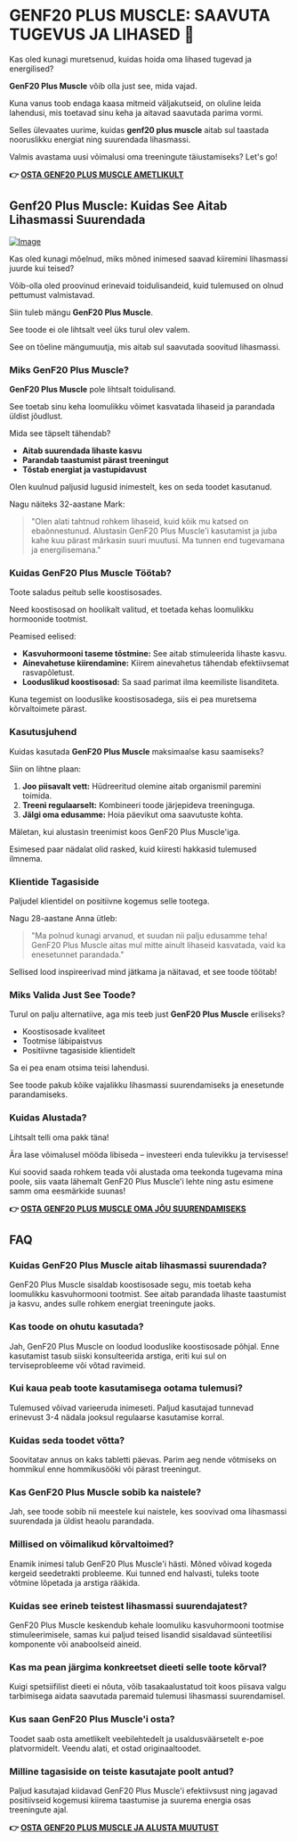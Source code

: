 # GENF20 PLUS MUSCLE: SAAVUTA TUGEVUS JA LIHASED 💪

Kas oled kunagi muretsenud, kuidas hoida oma lihased tugevad ja energilised? 

**GenF20 Plus Muscle** võib olla just see, mida vajad. 

Kuna vanus toob endaga kaasa mitmeid väljakutseid, on oluline leida lahendusi, mis toetavad sinu keha ja aitavad saavutada parima vormi. 

Selles ülevaates uurime, kuidas **genf20 plus muscle** aitab sul taastada nooruslikku energiat ning suurendada lihasmassi. 

Valmis avastama uusi võimalusi oma treeningute täiustamiseks? Let's go!



**👉 [OSTA GENF20 PLUS MUSCLE AMETLIKULT](https://gchaffi.com/rR6rkrFN)**

## Genf20 Plus Muscle: Kuidas See Aitab Lihasmassi Suurendada

[![Image](https://www2.sellhealth.com/166/genf20_muscle_3_2.jpg)](https://gchaffi.com/rR6rkrFN)

Kas oled kunagi mõelnud, miks mõned inimesed saavad kiiremini lihasmassi juurde kui teised? 

Võib-olla oled proovinud erinevaid toidulisandeid, kuid tulemused on olnud pettumust valmistavad. 

Siin tuleb mängu **GenF20 Plus Muscle**.

See toode ei ole lihtsalt veel üks turul olev valem. 

See on tõeline mängumuutja, mis aitab sul saavutada soovitud lihasmassi.

### Miks GenF20 Plus Muscle?

**GenF20 Plus Muscle** pole lihtsalt toidulisand. 

See toetab sinu keha loomulikku võimet kasvatada lihaseid ja parandada üldist jõudlust.

Mida see täpselt tähendab?

- **Aitab suurendada lihaste kasvu**
- **Parandab taastumist pärast treeningut**
- **Tõstab energiat ja vastupidavust**

Olen kuulnud paljusid lugusid inimestelt, kes on seda toodet kasutanud. 

Nagu näiteks 32-aastane Mark:

> "Olen alati tahtnud rohkem lihaseid, kuid kõik mu katsed on ebaõnnestunud. 
> Alustasin GenF20 Plus Muscle'i kasutamist ja juba kahe kuu pärast märkasin suuri muutusi. 
> Ma tunnen end tugevamana ja energilisemana."

### Kuidas GenF20 Plus Muscle Töötab?

Toote saladus peitub selle koostisosades. 

Need koostisosad on hoolikalt valitud, et toetada kehas loomulikku hormoonide tootmist.

Peamised eelised:

- **Kasvuhormooni taseme tõstmine:** See aitab stimuleerida lihaste kasvu.
- **Ainevahetuse kiirendamine:** Kiirem ainevahetus tähendab efektiivsemat rasvapõletust.
- **Looduslikud koostisosad:** Sa saad parimat ilma keemiliste lisanditeta.

Kuna tegemist on looduslike koostisosadega, siis ei pea muretsema kõrvaltoimete pärast.

### Kasutusjuhend

Kuidas kasutada **GenF20 Plus Muscle** maksimaalse kasu saamiseks? 

Siin on lihtne plaan:

1. **Joo piisavalt vett:** Hüdreeritud olemine aitab organismil paremini toimida.
2. **Treeni regulaarselt:** Kombineeri toode järjepideva treeninguga.
3. **Jälgi oma edusamme:** Hoia päevikut oma saavutuste kohta.

Mäletan, kui alustasin treenimist koos GenF20 Plus Muscle'iga. 

Esimesed paar nädalat olid rasked, kuid kiiresti hakkasid tulemused ilmnema.

### Klientide Tagasiside

Paljudel klientidel on positiivne kogemus selle tootega.

Nagu 28-aastane Anna ütleb:

> "Ma polnud kunagi arvanud, et suudan nii palju edusamme teha! 
> GenF20 Plus Muscle aitas mul mitte ainult lihaseid kasvatada, vaid ka enesetunnet parandada."

Sellised lood inspireerivad mind jätkama ja näitavad, et see toode töötab!

### Miks Valida Just See Toode?

Turul on palju alternatiive, aga mis teeb just **GenF20 Plus Muscle** eriliseks?

- Koostisosade kvaliteet
- Tootmise läbipaistvus
- Positiivne tagasiside klientidelt

Sa ei pea enam otsima teisi lahendusi. 

See toode pakub kõike vajalikku lihasmassi suurendamiseks ja enesetunde parandamiseks.

### Kuidas Alustada?

Lihtsalt telli oma pakk täna! 

Ära lase võimalusel mööda libiseda – investeeri enda tulevikku ja tervisesse!

Kui soovid saada rohkem teada või alustada oma teekonda tugevama mina poole, siis vaata lähemalt GenF20 Plus Muscle'i lehte ning astu esimene samm oma eesmärkide suunas!



**👉 [OSTA GENF20 PLUS MUSCLE OMA JÕU SUURENDAMISEKS](https://gchaffi.com/rR6rkrFN)**

## FAQ

### Kuidas GenF20 Plus Muscle aitab lihasmassi suurendada?

GenF20 Plus Muscle sisaldab koostisosade segu, mis toetab keha loomulikku kasvuhormooni tootmist. See aitab parandada lihaste taastumist ja kasvu, andes sulle rohkem energiat treeningute jaoks.

### Kas toode on ohutu kasutada?

Jah, GenF20 Plus Muscle on loodud looduslike koostisosade põhjal. Enne kasutamist tasub siiski konsulteerida arstiga, eriti kui sul on terviseprobleeme või võtad ravimeid.

### Kui kaua peab toote kasutamisega ootama tulemusi?

Tulemused võivad varieeruda inimeseti. Paljud kasutajad tunnevad erinevust 3-4 nädala jooksul regulaarse kasutamise korral.

### Kuidas seda toodet võtta?

Soovitatav annus on kaks tabletti päevas. Parim aeg nende võtmiseks on hommikul enne hommikusööki või pärast treeningut.

### Kas GenF20 Plus Muscle sobib ka naistele?

Jah, see toode sobib nii meestele kui naistele, kes soovivad oma lihasmassi suurendada ja üldist heaolu parandada.

### Millised on võimalikud kõrvaltoimed?

Enamik inimesi talub GenF20 Plus Muscle'i hästi. Mõned võivad kogeda kergeid seedetrakti probleeme. Kui tunned end halvasti, tuleks toote võtmine lõpetada ja arstiga rääkida.

### Kuidas see erineb teistest lihasmassi suurendajatest?

GenF20 Plus Muscle keskendub kehale loomuliku kasvuhormooni tootmise stimuleerimisele, samas kui paljud teised lisandid sisaldavad sünteetilisi komponente või anaboolseid aineid.

### Kas ma pean järgima konkreetset dieeti selle toote kõrval?

Kuigi spetsiifilist dieeti ei nõuta, võib tasakaalustatud toit koos piisava valgu tarbimisega aidata saavutada paremaid tulemusi lihasmassi suurendamisel.

### Kus saan GenF20 Plus Muscle'i osta?

Toodet saab osta ametlikelt veebilehtedelt ja usaldusväärsetelt e-poe platvormidelt. Veendu alati, et ostad originaaltoodet.

### Milline tagasiside on teiste kasutajate poolt antud? 

Paljud kasutajad kiidavad GenF20 Plus Muscle'i efektiivsust ning jagavad positiivseid kogemusi kiirema taastumise ja suurema energia osas treeningute ajal.



**👉 [OSTA GENF20 PLUS MUSCLE JA ALUSTA MUUTUST](https://gchaffi.com/rR6rkrFN)**